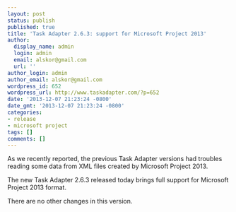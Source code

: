 ```yaml
---
layout: post
status: publish
published: true
title: 'Task Adapter 2.6.3: support for Microsoft Project 2013'
author:
  display_name: admin
  login: admin
  email: alskor@gmail.com
  url: ''
author_login: admin
author_email: alskor@gmail.com
wordpress_id: 652
wordpress_url: http://www.taskadapter.com/?p=652
date: '2013-12-07 21:23:24 -0800'
date_gmt: '2013-12-07 21:23:24 -0800'
categories:
- release
- microsoft project
tags: []
comments: []
---
```

<p>As we recently reported, the previous Task Adapter versions had troubles reading some data from XML files created by Microsoft Project 2013.</p>
<p>The new Task Adapter 2.6.3 released today brings full support for Microsoft Project 2013 format.</p>
<p>There are no other changes in this version.</p>
